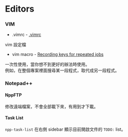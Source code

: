 # Editors

### VIM
* .vimrc - [.vimrc](/computer-science/.vimrc)

vim 設定檔

* vim macro - [Recording keys for repeated jobs](https://vim.fandom.com/wiki/Recording_keys_for_repeated_jobs)

一次性使用，當你想不到更好的辦法時使用。  
例如，在整個專案裡面搜尋某一段程式，取代成另一段程式。  

### Notepad++
#### NppFTP
修改遠端檔案，不會全部載下來，有用到才下載。
#### Task List
`npp-task-list`
在右側 sidebar 顯示目前開啟文件的 `TODO:` list。
